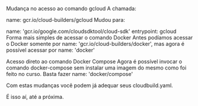 Mudança no acesso ao comando gcloud
A chamada:

name: gcr.io/cloud-builders/gcloud
Mudou para:

name: 'gcr.io/google.com/cloudsdktool/cloud-sdk'
entrypoint: gcloud
Forma mais simples de acessar o comando Docker
Antes podíamos acessar o Docker somente por name: 'gcr.io/cloud-builders/docker', mas agora é possível acessar por name: 'docker'

​Acesso direto ao comando Docker Compose
Agora é possível invocar o comando docker-compose sem instalar uma imagem do mesmo como foi feito no curso. Basta fazer name: 'docker/compose'

Com estas mudanças você podem já adequar seus cloudbuild.yaml.

É isso aí, até a próxima.